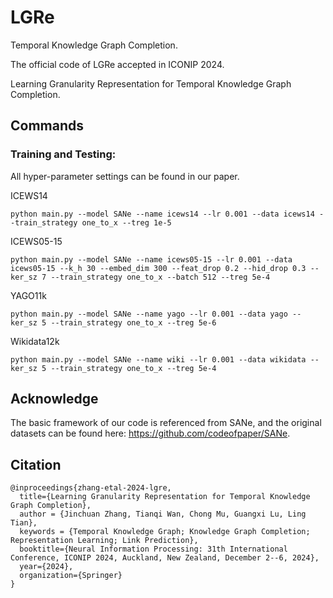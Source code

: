 # LGRe
Temporal Knowledge Graph Completion.

The official code of LGRe accepted in ICONIP 2024.

Learning Granularity Representation for Temporal Knowledge Graph Completion.

## Commands
### Training and Testing:
All hyper-parameter settings can be found in our paper.

ICEWS14
```
python main.py --model SANe --name icews14 --lr 0.001 --data icews14 --train_strategy one_to_x --treg 1e-5
```
ICEWS05-15
```
python main.py --model SANe --name icews05-15 --lr 0.001 --data icews05-15 --k_h 30 --embed_dim 300 --feat_drop 0.2 --hid_drop 0.3 --ker_sz 7 --train_strategy one_to_x --batch 512 --treg 5e-4
```
YAGO11k
```
python main.py --model SANe --name yago --lr 0.001 --data yago --ker_sz 5 --train_strategy one_to_x --treg 5e-6
```
Wikidata12k
```
python main.py --model SANe --name wiki --lr 0.001 --data wikidata --ker_sz 5 --train_strategy one_to_x --treg 5e-4
```
## Acknowledge
The basic framework of our code is referenced from SANe, and the original datasets can be found here: https://github.com/codeofpaper/SANe.

## Citation
```
@inproceedings{zhang-etal-2024-lgre,
  title={Learning Granularity Representation for Temporal Knowledge Graph Completion},
  author = {Jinchuan Zhang, Tianqi Wan, Chong Mu, Guangxi Lu, Ling Tian},
  keywords = {Temporal Knowledge Graph; Knowledge Graph Completion; Representation Learning; Link Prediction},
  booktitle={Neural Information Processing: 31th International Conference, ICONIP 2024, Auckland, New Zealand, December 2--6, 2024},
  year={2024},
  organization={Springer}
}
```
